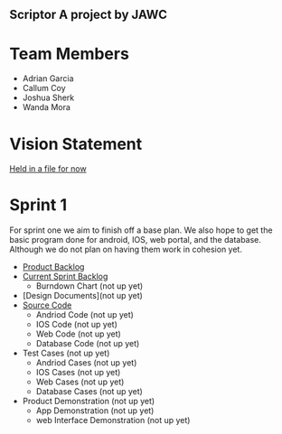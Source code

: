 ## Scriptor A project by JAWC

# Team Members

- Adrian Garcia
- Callum Coy
- Joshua Sherk
- Wanda Mora

# Vision Statement

[Held in a file for now](https://github.com/CallumCoy/Scriptor/blob/Cal's-Branch/Documents/Vision%20Statement)

# Sprint 1

For sprint one we aim to finish off a base plan.  We also hope to get the basic program done for android, IOS, web portal, and the database.  Although we do not plan on having them work in cohesion yet.

- [Product Backlog](https://github.com/CallumCoy/Scriptor/blob/Cal's-Branch/Documents/Backlog/Product%20Backlog.md)
- [Current Sprint Backlog](https://github.com/CallumCoy/Scriptor/blob/Cal's-Branch/Documents/Backlog/Sprint%201%20backlog.md)
  - Burndown Chart (not up yet)
- [Design Documents](not up yet)
- [Source Code](https://github.com/CallumCoy/Scriptor/tree/Cal's-Branch/code)
  - Andriod Code (not up yet)
  - IOS Code (not up yet)
  - Web Code (not up yet)
  - Database Code (not up yet)
- Test Cases (not up yet)
  - Andriod Cases (not up yet)
  - IOS Cases (not up yet)
  - Web Cases (not up yet)
  - Database Cases (not up yet)
- Product Demonstration (not up yet)
  - App Demonstration (not up yet)
  - web Interface Demonstration (not up yet)
